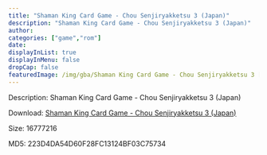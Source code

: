 ```yaml
---
title: "Shaman King Card Game - Chou Senjiryakketsu 3 (Japan)"
description: "Shaman King Card Game - Chou Senjiryakketsu 3 (Japan)"
author: 
categories: ["game","rom"]
date: 
displayInList: true
displayInMenu: false
dropCap: false
featuredImage: /img/gba/Shaman King Card Game - Chou Senjiryakketsu 3 [Japan].jpg
---
```


Description: Shaman King Card Game - Chou Senjiryakketsu 3 (Japan)

Download: <a style="text-decoration:underline;" href="https://mega.nz/#!vGZwVQ7D!NwVJPf-afGsQH6CBxsrWJFdG12QLY6nQ1el0UGSpvxs" target = "_blank" rel = "nofollow" > Shaman King Card Game - Chou Senjiryakketsu 3 (Japan)</a>

Size: 16777216

MD5: 223D4DA54D60F28FC13124BF03C75734

